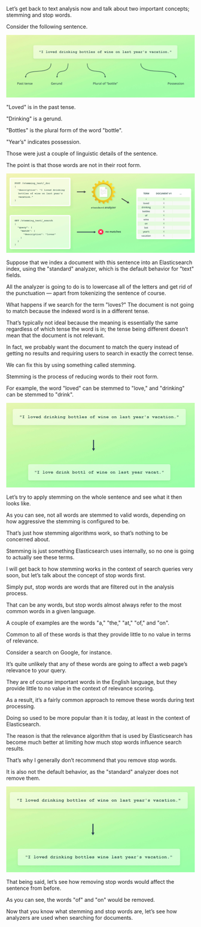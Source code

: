 Let’s get back to text analysis now and talk about two important concepts; stemming and stop words.

Consider the following sentence.

![](images/2022-09-18_18-08.png)

"Loved" is in the past tense.

"Drinking" is a gerund.

"Bottles" is the plural form of the word "bottle".

"Year’s" indicates possession.

Those were just a couple of linguistic details of the sentence.

The point is that those words are not in their root form.

![](images/2022-09-18_18-10.png)

Suppose that we index a document with this sentence into an Elasticsearch index, using the "standard" analyzer, which is the default behavior for "text" fields.

All the analyzer is going to do is to lowercase all of the letters and get rid of the punctuation  — apart from tokenizing the sentence of course.

What happens if we search for the term "loves?"  The document is not going to match because the indexed word is in a different tense.

That’s typically not ideal because the meaning is essentially the same regardless of which tense the word is in; the tense being different doesn’t mean that the document is not relevant.

In fact, we probably want the document to match the query instead of getting no results and requiring users to search in exactly the correct tense.

We can fix this by using something called stemming.

Stemming is the process of reducing words to their root form.

For example, the word "loved" can be stemmed to "love," and "drinking" can be stemmed to "drink".

![](images/2022-09-18_18-10_1.png)

Let’s try to apply stemming on the whole sentence and see what it then looks like.

As you can see, not all words are stemmed to valid words, depending on how aggressive the stemming is configured to be.

That’s just how stemming algorithms work, so that’s nothing to be concerned about.

Stemming is just something Elasticsearch uses internally, so no one is going to actually see these terms.

I will get back to how stemming works in the context of search queries very soon, but let’s talk about the concept of stop words first.

Simply put, stop words are words that are filtered out in the analysis process.

That can be any words, but stop words almost always refer to the most common words in a given language.

A couple of examples are the words "a," "the," "at," "of," and "on".

Common to all of these words is that they provide little to no value in terms of relevance.

Consider a search on Google, for instance.

It’s quite unlikely that any of these words are going to affect a web page’s relevance to your query.

They are of course important words in the English language, but they provide little to no value in the context of relevance scoring.

As a result, it’s a fairly common approach to remove these words during text processing.

Doing so used to be more popular than it is today, at least in the context of Elasticsearch.

The reason is that the relevance algorithm that is used by Elasticsearch has become much better at limiting how much stop words influence search results.

That’s why I generally don’t recommend that you remove stop words.

It is also not the default behavior, as the "standard" analyzer does not remove them.

![](images/2022-09-18_18-13.png)

That being said, let’s see how removing stop words would affect the sentence from before.

As you can see, the words "of" and "on" would be removed.

Now that you know what stemming and stop words are, let’s see how analyzers are used when searching for documents.

